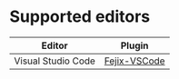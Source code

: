 # Supported editors

| Editor | Plugin |
| ------ | ------ |
| Visual Studio Code | [Fejix-VSCode](https://marketplace.visualstudio.com/items?itemName=MarkLagodych.fejix-vscode) |